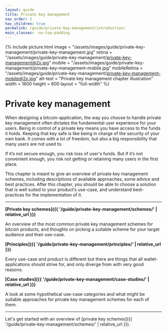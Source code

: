 ```yaml
---
layout: guide
title: Private key management
nav_order: 2
has_children: true
permalink: /guide/private-key-management/introduction/
main_classes: -no-top-padding
---
```


<!--

Introduction to the private key management chapter

Why it exists
What's in it
How to use it
How to contribute

-->

{% include picture.html
   image = "/assets/images/guide/private-key-management/private-key-management.jpg"
   retina = "/assets/images/guide/private-key-management/private-key-management@2x.jpg"
   mobile = "/assets/images/guide/private-key-management/private-key-management-mobile.jpg"
   mobileRetina = "/assets/images/guide/private-key-management/private-key-management-mobile@2x.jpg"
   alt-text = "Private key management chapter illustration"
   width = 1600
   height = 600
   layout = "full-width"
%}

# Private key management

When designing a bitcoin-application, the way you choose to handle private key management often dictates the fundamental user experience for your users. Being in control of a private key means you have access to the funds it holds. Keeping that key safe is like being in charge of the security of your own bank. It comes with a lot of freedom, but also a big responsibility that many users are not used to. 

If it’s not secure enough, you risk loss of user's funds. But if it’s not convenient enough, you risk not getting or retaining many users in the first place.

This chapter is meant to give an overview of private key management schemes, including descriptions of  available approaches, some advice and best practices. After this chapter, you should be able to choose a solution that is well suited to your product’s use-case, and understand best-practices for the implementation of it.

---

**[Private key schemes]({{ '/guide/private-key-management/schemes/' | relative_url }})**

An overview of the most common private key management schemes for bitcoin products, and thoughts on picking a suitable scheme for your target audience and their use-case.

**[Principles]({{ '/guide/private-key-management/principles/' | relative_url }})**

Every use-case and product is different but there are things that all wallet-applications should strive for, and only diverge from with very good reasons.

**[Case studies]({{ '/guide/private-key-management/case-studies/' | relative_url }})**

A look at some hypothetical use-case categories and what might be suitable approaches for private key management schemes for each of them.

---

Let's get started with an overview of [private key schemes]({{ '/guide/private-key-management/schemes/' | relative_url }}).
